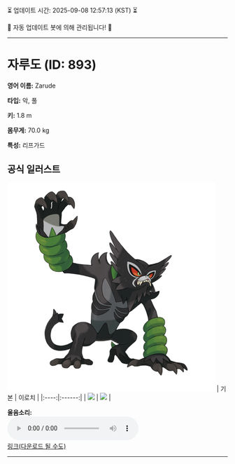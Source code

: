 
⏳ 업데이트 시간: 2025-09-08 12:57:13 (KST) ⏳

🤖 자동 업데이트 봇에 의해 관리됩니다! 🤖

---

# 자루도 (ID: 893)
**영어 이름:** Zarude

**타입:** 악, 풀

**키:** 1.8 m

**몸무게:** 70.0 kg

**특성:** 리프가드

## 공식 일러스트
![](https://raw.githubusercontent.com/PokeAPI/sprites/master/sprites/pokemon/other/official-artwork/893.png)
| 기본 | 이로치 |
|:----:|:------:|
| <img src="http://play.pokemonshowdown.com/sprites/ani/zarude.gif" width="200"> | <img src="http://play.pokemonshowdown.com/sprites/ani-shiny/zarude.gif" width="200"> |

**울음소리:**<br><audio controls src="https://raw.githubusercontent.com/PokeAPI/cries/main/cries/pokemon/latest/893.ogg"></audio><br> [링크(다운로드 될 수도)](https://raw.githubusercontent.com/PokeAPI/cries/main/cries/pokemon/latest/893.ogg)


---
